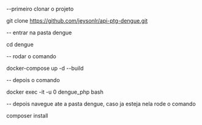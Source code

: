 --primeiro clonar o projeto

git clone https://github.com/jeysonlr/api-ptg-dengue.git

-- entrar na pasta dengue

cd dengue

-- rodar o comando

docker-compose up -d --build

-- depois o comando

docker exec -it -u 0 dengue_php bash

-- depois navegue ate a pasta dengue, caso ja esteja nela rode o comando 

composer install